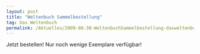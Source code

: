 ```yaml
---
layout: post
title: "Weltenbuch Sammelbestellung"
tag: Das Weltenbuch
permalink: /Aktuelles/2009-08-30-WeltenbuchSammelbestellung-dasweltenbuch
---
```



Jetzt bestellen! Nur noch wenige Exemplare verfügbar!


